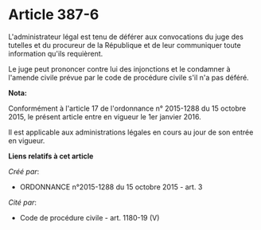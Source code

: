 # Article 387-6

L'administrateur légal est tenu de déférer aux convocations du juge des tutelles et du procureur de la République et de leur
communiquer toute information qu'ils requièrent.

Le juge peut prononcer contre lui des injonctions et le condamner à l'amende civile prévue par le code de procédure civile
s'il n'a pas déféré.

**Nota:**

Conformément à l'article 17 de l'ordonnance n° 2015-1288 du 15 octobre 2015, le présent article entre en vigueur le 1er
janvier 2016.

Il est applicable aux administrations légales en cours au jour de son entrée en vigueur.

**Liens relatifs à cet article**

_Créé par_:

  - ORDONNANCE n°2015-1288 du 15 octobre 2015 - art. 3

_Cité par_:

  - Code de procédure civile - art. 1180-19 (V)
